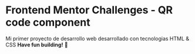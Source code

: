 # Frontend Mentor Challenges - QR code component
Mi primer proyecto de desarrollo web desarrollado con tecnologias HTML & CSS
**Have fun building!** 🚀
